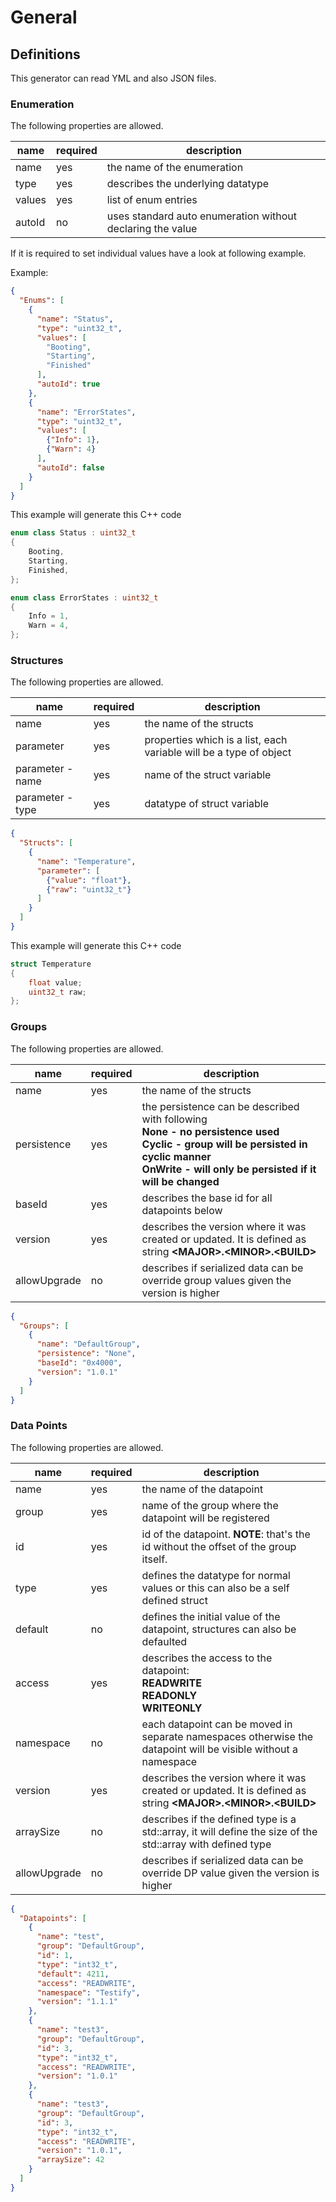 # General

## Definitions

This generator can read YML and also JSON files.

### Enumeration

The following properties are allowed.

| name   | required | description                                                |
|--------|----------|------------------------------------------------------------|
| name   | yes      | the name of the enumeration                                |
| type   | yes      | describes the underlying datatype                          |
| values | yes      | list of enum entries                                       |
| autoId | no       | uses standard auto enumeration without declaring the value |

If it is required to set individual values have a look at following example.

Example:

```json
{
  "Enums": [
    {
      "name": "Status",
      "type": "uint32_t",
      "values": [
        "Booting",
        "Starting",
        "Finished"
      ],
      "autoId": true
    },
    {
      "name": "ErrorStates",
      "type": "uint32_t",
      "values": [
        {"Info": 1},
        {"Warn": 4}
      ],
      "autoId": false
    }
  ]
}
```

This example will generate this C++ code

```c++
enum class Status : uint32_t
{
    Booting,
    Starting,
    Finished,
};

enum class ErrorStates : uint32_t
{
    Info = 1,
    Warn = 4,
};
```

### Structures

The following properties are allowed.

| name             | required | description                                                        |
|------------------|----------|--------------------------------------------------------------------|
| name             | yes      | the name of the structs                                            |
| parameter        | yes      | properties which is a list, each variable will be a type of object |
| parameter - name | yes      | name of the struct variable                                        |
| parameter - type | yes      | datatype of struct variable                                        |

```json
{
  "Structs": [
    {
      "name": "Temperature",
      "parameter": [
        {"value": "float"},
        {"raw": "uint32_t"}
      ]
    }
  ]
}
```

This example will generate this C++ code

```c++
struct Temperature
{
    float value;
    uint32_t raw;
};
```

### Groups

The following properties are allowed.

| name          | required | description                                                                                                                                                                                         |
|---------------|----------|-----------------------------------------------------------------------------------------------------------------------------------------------------------------------------------------------------|
| name          | yes      | the name of the structs                                                                                                                                                                             |
| persistence   | yes      | the persistence can be described with following<br/>**None - no persistence used<br/>Cyclic - group will be persisted in cyclic manner<br/>OnWrite - will only be persisted if it will be changed** |
| baseId        | yes      | describes the base id for all datapoints below                                                                                                                                                      |
| version       | yes      | describes the version where it was created or updated. It is defined as string **\<MAJOR>.\<MINOR>.\<BUILD>**                                                                                       |
| allowUpgrade  | no       | describes if serialized data can be override group values given the version is higher                                                                                                               |


```json
{
  "Groups": [
    {
      "name": "DefaultGroup",
      "persistence": "None",
      "baseId": "0x4000",
      "version": "1.0.1"
    }
  ]
}
```

### Data Points

The following properties are allowed.

| name         | required | description                                                                                                    |
|--------------|----------|----------------------------------------------------------------------------------------------------------------|
| name         | yes      | the name of the datapoint                                                                                      |
| group        | yes      | name of the group where the datapoint will be registered                                                       |
| id           | yes      | id of the datapoint. **NOTE**: that's the id without the offset of the group itself.                           |
| type         | yes      | defines the datatype for normal values or this can also be a self defined struct                               |
| default      | no       | defines the initial value of the datapoint, structures can also be defaulted                                   |
| access       | yes      | describes the access to the datapoint:**<br/>READWRITE<br/>READONLY<br/>WRITEONLY**                            |
| namespace    | no       | each datapoint can be moved in separate namespaces otherwise the datapoint will be visible without a namespace |
| version      | yes      | describes the version where it was created or updated. It is defined as string **\<MAJOR>.\<MINOR>.\<BUILD>**  |
| arraySize    | no       | describes if the defined type is a std::array, it will define the size of the std::array with defined type     |
| allowUpgrade | no       | describes if serialized data can be override DP value given the version is higher                              |

```json
{
  "Datapoints": [
    {
      "name": "test",
      "group": "DefaultGroup",
      "id": 1,
      "type": "int32_t",
      "default": 4211,
      "access": "READWRITE",
      "namespace": "Testify",
      "version": "1.1.1"
    },
    {
      "name": "test3",
      "group": "DefaultGroup",
      "id": 3,
      "type": "int32_t",
      "access": "READWRITE",
      "version": "1.0.1"
    },
    {
      "name": "test3",
      "group": "DefaultGroup",
      "id": 3,
      "type": "int32_t",
      "access": "READWRITE",
      "version": "1.0.1",
      "arraySize": 42
    }
  ]
}

```
